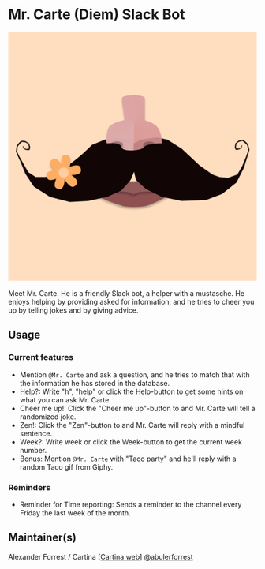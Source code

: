 # Mr. Carte (Diem) Slack Bot

![Mr. Carte profile img](https://raw.githubusercontent.com/cartina-tech/mr-carte-slack-bot/main/assets/Mr_Carte_Diem.png?token=GHSAT0AAAAAACBRY7YTN3VHLAVEKOB2SLDKZB6O7GQ)

Meet Mr. Carte. He is a friendly Slack bot, a helper with a mustasche. He enjoys helping by providing asked for information, and he tries to cheer you up by telling jokes and by giving advice.

## Usage

### Current features
- Mention ```@Mr. Carte``` and ask a question, and he tries to match that with the information he has stored in the database.
- Help?: Write "h", "help" or click the Help-button to get some hints on what you can ask Mr. Carte.
- Cheer me up!: Click the "Cheer me up"-button to and Mr. Carte will tell a randomized joke.
- Zen!: Click the "Zen"-button to and Mr. Carte will reply with a mindful sentence.
- Week?: Write week or click the Week-button to get the current week number.
- Bonus: Mention ```@Mr. Carte``` with "Taco party" and he'll reply with a random Taco gif from Giphy.

### Reminders
- Reminder for Time reporting: Sends a reminder to the channel every Friday the last week of the month.

## Maintainer(s)
Alexander Forrest / Cartina [[Cartina web](https://www.cartina.se/)] [@abulerforrest](https://www.github.com/abulerforrest)